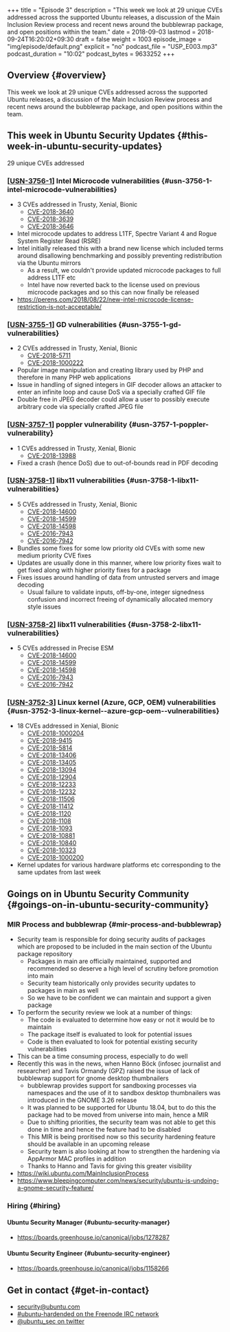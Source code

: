 +++
title = "Episode 3"
description = "This week we look at 29 unique CVEs addressed across the supported Ubuntu releases, a discussion of the Main Inclusion Review process and recent news around the bubblewrap package, and open positions within the team."
date = 2018-09-03
lastmod = 2018-09-24T16:20:02+09:30
draft = false
weight = 1003
episode_image = "img/episode/default.png"
explicit = "no"
podcast_file = "USP_E003.mp3"
podcast_duration = "10:02"
podcast_bytes = 9633252
+++

## Overview {#overview}

This week we look at 29 unique CVEs addressed across the supported Ubuntu releases, a discussion of the Main Inclusion Review process and recent news around the bubblewrap package, and open positions within the team.


## This week in Ubuntu Security Updates {#this-week-in-ubuntu-security-updates}

29 unique CVEs addressed


### [[USN-3756-1](https://usn.ubuntu.com/3756-1/)] Intel Microcode vulnerabilities {#usn-3756-1-intel-microcode-vulnerabilities}

-   3 CVEs addressed in Trusty, Xenial, Bionic
    -   [CVE-2018-3640](https://people.canonical.com/~ubuntu-security/cve/CVE-2018-3640)
    -   [CVE-2018-3639](https://people.canonical.com/~ubuntu-security/cve/CVE-2018-3639)
    -   [CVE-2018-3646](https://people.canonical.com/~ubuntu-security/cve/CVE-2018-3646)
-   Intel microcode updates to address L1TF, Spectre Variant 4 and Rogue System Register Read (RSRE)
-   Intel initially released this with a brand new license which included terms around disallowing benchmarking and possibly preventing redistribution via the Ubuntu mirrors
    -   As a result, we couldn't provide updated microcode packages to full address L1TF etc
    -   Intel have now reverted back to the license used on previous microcode packages and so this can now finally be released
-   <https://perens.com/2018/08/22/new-intel-microcode-license-restriction-is-not-acceptable/>


### [[USN-3755-1](https://usn.ubuntu.com/3755-1/)] GD vulnerabilities {#usn-3755-1-gd-vulnerabilities}

-   2 CVEs addressed in Trusty, Xenial, Bionic
    -   [CVE-2018-5711](https://people.canonical.com/~ubuntu-security/cve/CVE-2018-5711)
    -   [CVE-2018-1000222](https://people.canonical.com/~ubuntu-security/cve/CVE-2018-1000222)
-   Popular image manipulation and creating library used by PHP and therefore in many PHP web applications
-   Issue in handling of signed integers in GIF decoder allows an attacker to enter an infinite loop and cause DoS via a specially crafted GIF file
-   Double free in JPEG decoder could allow a user to possibly execute arbitrary code via specially crafted JPEG file


### [[USN-3757-1](https://usn.ubuntu.com/3757-1/)] poppler vulnerability {#usn-3757-1-poppler-vulnerability}

-   1 CVEs addressed in Trusty, Xenial, Bionic
    -   [CVE-2018-13988](https://people.canonical.com/~ubuntu-security/cve/CVE-2018-13988)
-   Fixed a crash (hence DoS) due to out-of-bounds read in PDF decoding


### [[USN-3758-1](https://usn.ubuntu.com/3758-1/)] libx11 vulnerabilities {#usn-3758-1-libx11-vulnerabilities}

-   5 CVEs addressed in Trusty, Xenial, Bionic
    -   [CVE-2018-14600](https://people.canonical.com/~ubuntu-security/cve/CVE-2018-14600)
    -   [CVE-2018-14599](https://people.canonical.com/~ubuntu-security/cve/CVE-2018-14599)
    -   [CVE-2018-14598](https://people.canonical.com/~ubuntu-security/cve/CVE-2018-14598)
    -   [CVE-2016-7943](https://people.canonical.com/~ubuntu-security/cve/CVE-2016-7943)
    -   [CVE-2016-7942](https://people.canonical.com/~ubuntu-security/cve/CVE-2016-7942)
-   Bundles some fixes for some low priority old CVEs with some new medium priority CVE fixes
-   Updates are usually done in this manner, where low priority fixes wait to get fixed along with higher priority fixes for a package
-   Fixes issues around handling of data from untrusted servers and image decoding
    -   Usual failure to validate inputs, off-by-one, integer signedness confusion and incorrect freeing of dynamically allocated memory style issues


### [[USN-3758-2](https://usn.ubuntu.com/3758-2/)] libx11 vulnerabilities {#usn-3758-2-libx11-vulnerabilities}

-   5 CVEs addressed in Precise ESM
    -   [CVE-2018-14600](https://people.canonical.com/~ubuntu-security/cve/CVE-2018-14600)
    -   [CVE-2018-14599](https://people.canonical.com/~ubuntu-security/cve/CVE-2018-14599)
    -   [CVE-2018-14598](https://people.canonical.com/~ubuntu-security/cve/CVE-2018-14598)
    -   [CVE-2016-7943](https://people.canonical.com/~ubuntu-security/cve/CVE-2016-7943)
    -   [CVE-2016-7942](https://people.canonical.com/~ubuntu-security/cve/CVE-2016-7942)


### [[USN-3752-3](https://usn.ubuntu.com/3752-3/)] Linux kernel (Azure, GCP, OEM) vulnerabilities {#usn-3752-3-linux-kernel--azure-gcp-oem--vulnerabilities}

-   18 CVEs addressed in Xenial, Bionic
    -   [CVE-2018-1000204](https://people.canonical.com/~ubuntu-security/cve/CVE-2018-1000204)
    -   [CVE-2018-9415](https://people.canonical.com/~ubuntu-security/cve/CVE-2018-9415)
    -   [CVE-2018-5814](https://people.canonical.com/~ubuntu-security/cve/CVE-2018-5814)
    -   [CVE-2018-13406](https://people.canonical.com/~ubuntu-security/cve/CVE-2018-13406)
    -   [CVE-2018-13405](https://people.canonical.com/~ubuntu-security/cve/CVE-2018-13405)
    -   [CVE-2018-13094](https://people.canonical.com/~ubuntu-security/cve/CVE-2018-13094)
    -   [CVE-2018-12904](https://people.canonical.com/~ubuntu-security/cve/CVE-2018-12904)
    -   [CVE-2018-12233](https://people.canonical.com/~ubuntu-security/cve/CVE-2018-12233)
    -   [CVE-2018-12232](https://people.canonical.com/~ubuntu-security/cve/CVE-2018-12232)
    -   [CVE-2018-11506](https://people.canonical.com/~ubuntu-security/cve/CVE-2018-11506)
    -   [CVE-2018-11412](https://people.canonical.com/~ubuntu-security/cve/CVE-2018-11412)
    -   [CVE-2018-1120](https://people.canonical.com/~ubuntu-security/cve/CVE-2018-1120)
    -   [CVE-2018-1108](https://people.canonical.com/~ubuntu-security/cve/CVE-2018-1108)
    -   [CVE-2018-1093](https://people.canonical.com/~ubuntu-security/cve/CVE-2018-1093)
    -   [CVE-2018-10881](https://people.canonical.com/~ubuntu-security/cve/CVE-2018-10881)
    -   [CVE-2018-10840](https://people.canonical.com/~ubuntu-security/cve/CVE-2018-10840)
    -   [CVE-2018-10323](https://people.canonical.com/~ubuntu-security/cve/CVE-2018-10323)
    -   [CVE-2018-1000200](https://people.canonical.com/~ubuntu-security/cve/CVE-2018-1000200)
-   Kernel updates for various hardware platforms etc corresponding to the same updates from last week


## Goings on in Ubuntu Security Community {#goings-on-in-ubuntu-security-community}


### MIR Process and bubblewrap {#mir-process-and-bubblewrap}

-   Security team is responsible for doing security audits of packages which are proposed to be included in the main section of the Ubuntu package repository
    -   Packages in main are officially maintained, supported and recommended so deserve a high level of scrutiny before promotion into main
    -   Security team historically only provides security updates to packages in main as well
    -   So we have to be confident we can maintain and support a given package
-   To perform the security review we look at a number of things:
    -   The code is evaluated to determine how easy or not it would be to maintain
    -   The package itself is evaluated to look for potential issues
    -   Code is then evaluated to look for potential existing security vulnerabilities
-   This can be a time consuming process, especially to do well
-   Recently this was in the news, when Hanno Böck (infosec journalist and
    researcher) and Tavis Ormandy (GPZ) raised the issue of lack of bubblewrap
    support for gnome desktop thumbnailers
    -   bubblewrap provides support for sandboxing processes via namespaces and the
        use of it to sandbox desktop thumbnailers was introduced in the GNOME 3.26
        release
    -   It was planned to be supported for Ubuntu 18.04, but to do this the package
        had to be moved from universe into main, hence a MIR
    -   Due to shifting priorities, the security team was not able to get this done
        in time and hence the feature had to be disabled
    -   This MIR is being proritised now so this security hardening feature should be available in an upcoming release
    -   Security team is also looking at how to strengthen the hardening via AppArmor MAC profiles in addition
    -   Thanks to Hanno and Tavis for giving this greater visibility
-   <https://wiki.ubuntu.com/MainInclusionProcess>
-   <https://www.bleepingcomputer.com/news/security/ubuntu-is-undoing-a-gnome-security-feature/>


### Hiring {#hiring}


#### Ubuntu Security Manager {#ubuntu-security-manager}

-   <https://boards.greenhouse.io/canonical/jobs/1278287>


#### Ubuntu Security Engineer {#ubuntu-security-engineer}

-   <https://boards.greenhouse.io/canonical/jobs/1158266>


## Get in contact {#get-in-contact}

-   [security@ubuntu.com](mailto:security@ubuntu.com)
-   [#ubuntu-hardended on the Freenode IRC network](http://webchat.freenode.net?channels=%2523ubuntu-hardened&uio=d4)
-   [@ubuntu\_sec on twitter](https://twitter.com/ubuntu%5Fsec)